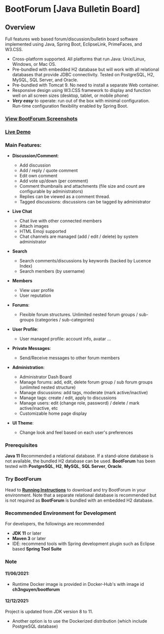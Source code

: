 # BootForum [Java Bulletin Board]

## Overview
Full features web based forum/discussion/bulletin board software implemented using Java, Spring Boot, EclipseLink, PrimeFaces, and W3.CSS.

* Cross-platform supported. All platforms that run Java: Unix/Linux, Windows, or Mac OS.
* Pre-bundled with embedded H2 database but will work with all relational databases that provide JDBC connectivity. Tested on PostgreSQL, H2, MySQL, SQL Server, and Oracle.
* Pre-bundled with Tomcat 9. No need to install a separate Web container.
* Responsive design using W3.CSS framework to display and function well on all screen sizes (desktop, tablet, or mobile phone)
* _**Very easy**_ to operate: run out of the box with minimal configuration. Run-time configuration flexibility enabled by Spring Boot.

###  [**View BootForum Screenshots**](Screenshots.md "Screenshots")

### [**Live Demo**](http://52.87.177.125:8080/BootForum "BootForum Demo")

### Main Features:

* **Discussion/Comment**:
  * Add discussion
  * Add / reply / quote comment
  * Edit own comment
  * Add vote up/down (per comment)
  * Comment thumbnails and attachments (file size and count are configurable by administrators)
  * Replies can be viewed as a comment thread.
  * Tagged discussions: discussions can be tagged by administrator

* **Live Chat**
  * Chat live with other connected members
  * Attach images
  * HTML Emoji supported
  * Chat channels are managed (add / edit / delete) by system administrator

* **Search**
  * Search comments/discussions by keywords (backed by Lucence Index)
  * Search members (by username)

* **Members**
  * View user profile
  * User reputation

* **Forums**:
  * Flexible forum structures. Unlimited nested forum groups / sub-groups (categories / sub-categories)

* **User Profile**:
  * User managed profile: account info, avatar ...

* **Private Messages**:
  * Send/Receive messages to other forum members 

* **Administration**:
  * Administrator Dash Board
  * Manage forums: add, edit, delete forum group / sub forum groups (unlimited nested structure)
  * Manage discussions: add tags, moderate (mark active/inactive)
  * Manage tags: create / edit, apply to discussions
  * Manage users: edit (change role, password) / delete / mark active/inactive, etc
  * Customizable home page display

* **UI Theme**: 
  * Change look and feel based on each user's preferences
  
### Prerequisites
**Java 11**
Recommended a relational database. If a stand-alone database is not available, the bundled H2 database can be used. **BootForum** has been tested with **PostgreSQL**, **H2**, **MySQL**, **SQL Server**, **Oracle**.

### Try BootForum
Head to [**Running Instructions**](Running.md "Running Instructions") to download and try BootForum in your environment. Note that a separate relational database is recommended but is not required as **BootForum** is bundled with an embedded H2 database.

### Recommended Environment for Development
For developers, the followings are recommended
* **JDK 11** or later
* **Maven 3** or later
* IDE: recommend tools with Spring development plugin such as Eclipse based **Spring Tool Suite**

### Note

#### 11/06/2021:
* Runtime Docker image is provided in Docker-Hub's with image id **ch3nguyen/bootforum**
 
#### 12/12/2021:
Project is updated from JDK version 8 to 11.
* Another option is to use the Dockerized distribution (which include PostgreSQL database)
